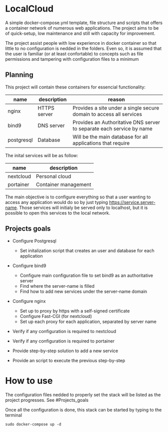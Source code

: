 # LocalCloud

A simple docker-compose.yml template, file structure and scripts that offers a container network of numerous web applications. The project aims to be of quick-setup, low maintenance and still with capacity for improvement.

The project assist people with low experience in docker container so that little to no configuration is nedded in the folders. Even so, it is assumed that the user is familiar (or at least confortable) to  concepts such as file permissions and tampering with configuration files to a minimum

## Planning

This project will contain these containers for essencial functionality:

| name | description | reason |
| --- | --- | --- |
| nginx | HTTPS server | Provides a site under a single secure domain to access all services |
| bind9 | DNS server | Provides an Authoritative DNS server to separate each service by name |
| postgresql | Database | Will be the main database for all applications that require |

The inital services will be as follow: 

| name | description |
| --- | --- |
| nextcloud | Personal cloud |
| portainer | Container management |

The main objective is to configure everything so that a user wanting to access any application would do so by just typing https://service.server-name. Those services will initialy be served only to localhost, but it is possible to open this services to the local network.

## Projects goals

* Configure Postgresql
	* Set initalization script that creates an user and database for each application

* Configure bind9
	* Configure main configuration file to set bind9 as an authoritative server
	* Find where the server-name is filled
	* Find how to add new services under the server-name domain

* Configure nginx
	* Set up to proxy by https with a self-signed certificate
	* Configure Fast-CGI (for nextcloud)
	* Set up each proxy for each application, separated by server name

* Verify if any configuration is required to nextcloud
* Verify if any configuration is required to portainer

* Provide step-by-step solution to add a new service

* Provide an script to execute the previous step-by-step


# How to use

The configuration files nedded to properly set the stack will be listed as the project progresses. See #Projects\_goals

Once all the configuration is done, this stack can be started by typing to the terminal 
```
sudo docker-compose up -d
```
